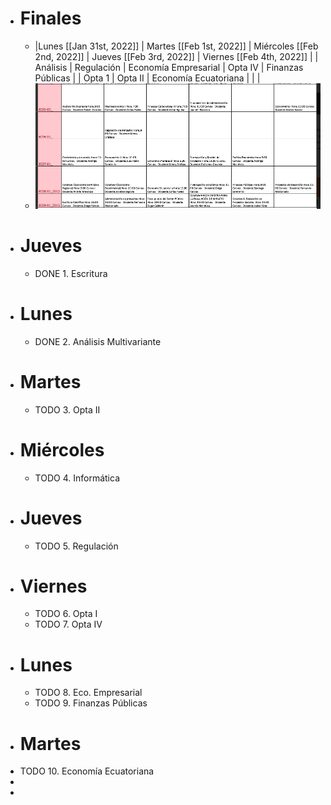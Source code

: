 - # Finales
	- |Lunes [[Jan 31st, 2022]] | Martes [[Feb 1st, 2022]] |  Miércoles [[Feb 2nd, 2022]] |  Jueves [[Feb 3rd, 2022]] |  Viernes [[Feb 4th, 2022]] |
	  |  Análisis  | Regulación    |  Economía Empresarial    |  Opta IV  |  Finanzas Públicas  |
	  | Opta 1  |  Opta II   |   Economía Ecuatoriana  |   |   |
	- ![image.png](../assets/image_1643061761054_0.png)
- # Jueves
	- DONE  1. Escritura
- # Lunes
	- DONE 2. Análisis Multivariante
- # Martes
	- TODO 3. Opta II
- # Miércoles
	- TODO 4. Informática
- # Jueves
	- TODO 5. Regulación
- # Viernes
	- TODO 6. Opta I
	- TODO 7. Opta IV
- # Lunes
	- TODO 8. Eco. Empresarial
	- TODO 9. Finanzas Públicas
- # Martes
- TODO 10. Economía Ecuatoriana
-
-